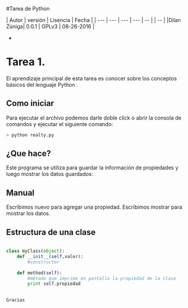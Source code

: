 #Tarea de Python

| Autor      | versión | Lisencia | Fecha |
| --- | --- | --- | --- | -- | | -- |
|Dilan Zúniga| 0.0.1 | GPLv3 | 08-26-2016 |

-
# Tarea 1. 

El aprendizaje principal de esta tarea es conocer sobre los conceptos básicos del lenguaje Python .


## Como iniciar
Para ejecutar el archivo podemos darle doble click o abrir la consola de comandos y ejecutar el siguiente comando:

```python
> python realty.py
```


## ¿Que hace?
Este programa se utiliza para guardar la información de propiedades y luego mostrar los datos guardados:

## Manual
Escribimos nuevo para agregar una propiedad.
Escribimos mostrar para mostrar los datos.

## Estructura de una clase
```python

class myClass(object):
    def __init__(self,valor):
        #constructor

    def method(self):
        #método que imprime en pantalla la propiedad de la clase
        print self.propiedad
        
```

```
Gracias
```

